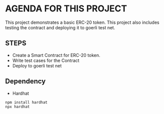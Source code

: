 # AGENDA FOR THIS PROJECT

This project demonstrates a basic ERC-20 token. This project also includes testing the contract and deploying it to goerli test net.

## STEPS

- Create a Smart Contract for ERC-20 token.
- Write test cases for the Contract
- Deploy to goerli test net

## Dependency

- Hardhat

```shell
npm install hardhat
npx hardhat
```
